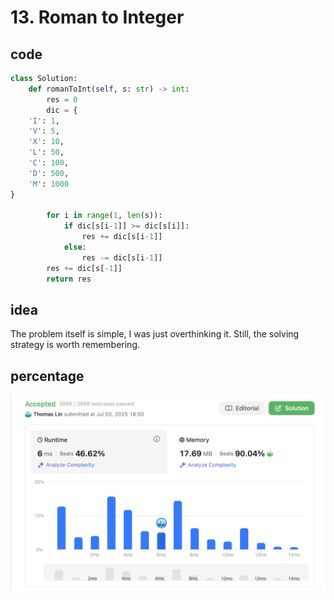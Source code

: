 # 13. Roman to Integer
## code
```python 
class Solution:
    def romanToInt(self, s: str) -> int:
        res = 0
        dic = {
    'I': 1,
    'V': 5,
    'X': 10,
    'L': 50,
    'C': 100,
    'D': 500,
    'M': 1000
}
        
        for i in range(1, len(s)):
            if dic[s[i-1]] >= dic[s[i]]:
                res += dic[s[i-1]]
            else:
                res -= dic[s[i-1]]
        res += dic[s[-1]]
        return res
```
## idea
The problem itself is simple, I was just overthinking it. Still, the solving strategy is worth remembering.
## percentage
![](/assetPic/roi.png)
